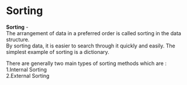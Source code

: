 # Sorting
<strong>Sorting</strong> - </br>
The arrangement of data in a preferred order is called sorting in the data structure.</br>
By sorting data, it is easier to search through it quickly and easily. The simplest example of sorting is a dictionary.</br>

There are generally two main types of sorting methods which are :</br>
1.Internal Sorting </br>
2.External Sorting</br>
